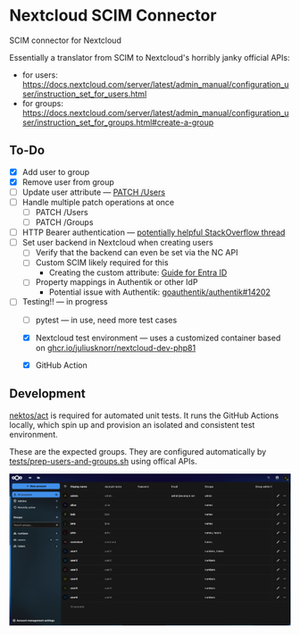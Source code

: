 # Nextcloud SCIM Connector

SCIM connector for Nextcloud

Essentially a translator from SCIM to Nextcloud's horribly janky official APIs:
- for users: https://docs.nextcloud.com/server/latest/admin_manual/configuration_user/instruction_set_for_users.html
- for groups: https://docs.nextcloud.com/server/latest/admin_manual/configuration_user/instruction_set_for_groups.html#create-a-group

## To-Do

- [x] Add user to group
- [x] Remove user from group
- [ ] Update user attribute — [PATCH /Users](https://scim.dev/playground/users.html#update-attribute)
- [ ] Handle multiple patch operations at once
    - [ ] PATCH /Users
    - [ ] PATCH /Groups
- [ ] HTTP Bearer authentication — [potentially helpful StackOverflow thread](https://stackoverflow.com/questions/76867554/fastapi-how-to-access-bearer-token)
- [ ] Set user backend in Nextcloud when creating users
    - [ ] Verify that the backend can even be set via the NC API
    - [ ] Custom SCIM likely required for this
        - Creating the custom attribute: [Guide for Entra ID](https://developers.staffbase.com/guides/customattributes-scim/#creating-custom-attributes-in-microsoft-entra-id)
    - [ ] Property mappings in Authentik or other IdP
        - Potential issue with Authentik: [goauthentik/authentik#14202](https://github.com/goauthentik/authentik/issues/14202)
- [ ] Testing!! — in progress
    - [ ] pytest — in use, need more test cases
    - [x] Nextcloud test environment — uses a customized container based on [ghcr.io/juliusknorr/nextcloud-dev-php81](ghcr.io/juliusknorr/nextcloud-dev-php81:latest)
    - [x] GitHub Action


## Development

[nektos/act](https://github.com/nektos/act) is required for automated unit tests. It runs the GitHub Actions locally, which spin up and provision an isolated and consistent test environment.

These are the expected groups. They are configured automatically by [tests/prep-users-and-groups.sh](./tests/prep-users-and-groups.sh) using offical APIs.

![Group members](assets/group-membership.png)
